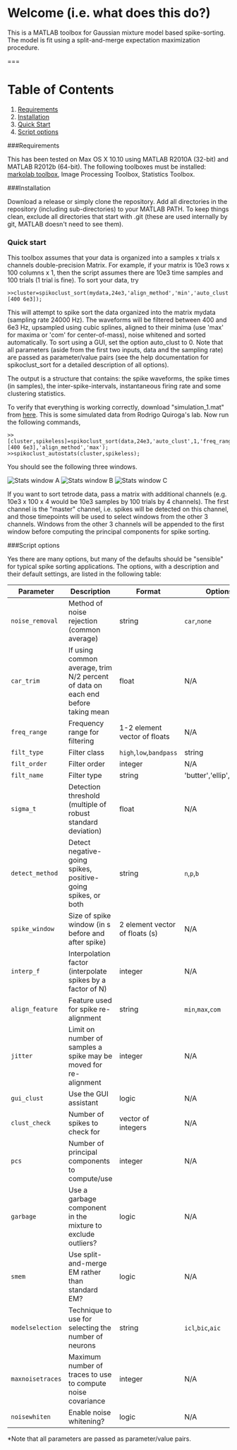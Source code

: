 # Welcome (i.e. what does this do?)

This is a MATLAB toolbox for Gaussian mixture model based spike-sorting.  The model is fit using a split-and-merge expectation maximization procedure. 

===

# Table of Contents

1. [Requirements](#requirements)
2. [Installation](#installation)
3. [Quick Start](#quick-start)
4. [Script options](#script-options)

###Requirements

This has been tested on Max OS X 10.10 using MATLAB R2010A (32-bit) and MATLAB R2012b (64-bit).  The following toolboxes must be installed: [markolab toolbox](https://github.com/jmarkow/markolab), Image Processing Toolbox, Statistics Toolbox.

###Installation

Download a release or simply clone the repository.  Add all directories in the repository (including sub-directories) to your MATLAB PATH.  To keep things clean, exclude all directories that start with .git (these are used internally by git, MATLAB doesn't need to see them).

### Quick start

This toolbox assumes that your data is organized into a samples x trials x channels double-precision Matrix.  For example, if your matrix is 10e3 rows x 100 columns x 1, then the script assumes there are 10e3 time samples and 100 trials (1 trial is fine). To sort your data, try 

```
>>cluster=spikoclust_sort(mydata,24e3,'align_method','min','auto_clust',1,'freq_range',[400 6e3]);
```

This will attempt to spike sort the data organized into the matrix mydata (sampling rate 24000 Hz).  The waveforms will be filtered between 400 and 6e3 Hz, upsampled using cubic splines, aligned to their minima (use 'max' for maxima or 'com' for center-of-mass), noise whitened and sorted automatically. To sort using a GUI, set the option auto_clust to 0.  Note that all parameters (aside from the first two inputs, data and the sampling rate) are passed as parameter/value pairs (see the help documentation for spikoclust_sort for a detailed description of all options).

The output is a structure that contains: the spike waveforms, the spike times (in samples), the inter-spike-intervals, instantaneous firing rate and some clustering statistics.

To verify that everything is working correctly, download "simulation_1.mat" from [here](http://www2.le.ac.uk/departments/engineering/research/bioengineering/neuroengineering-lab/simulations/simulation-1.mat). This is some simulated data from Rodrigo Quiroga's lab.  Now run the following commands,

```
>>[cluster,spikeless]=spikoclust_sort(data,24e3,'auto_clust',1,'freq_range',[400 6e3],'align_method','max');
>>spikoclust_autostats(cluster,spikeless);
```

You should see the following three windows. 

![Stats window A](/spikoclust_demo_1.png?raw=true "Stats window A") ![Stats window B](/spikoclust_demo_2.png?raw=true "Stats window B") ![Stats window C](/spikoclust_demo_3.png?raw=true "Stats window C")

If you want to sort tetrode data, pass a matrix with additional channels (e.g. 10e3 x 100 x 4 would be 10e3 samples by 100 trials by 4 channels).  The first channel is the "master" channel, i.e. spikes will be detected on this channel, and those timepoints will be used to select windows from the other 3 channels.  Windows from the other 3 channels will be appended to the first window before computing the principal components for spike sorting.

###Script options

Yes there are many options, but many of the defaults should be "sensible" for typical spike sorting applications.  The options, with a description and their default settings, are listed in the following table:

| Parameter | Description | Format | Options | Default |
|-----------|-------------|--------|---------|---------|
| `noise_removal` | Method of noise rejection (common average) | string | `car`,`none` | `none` |
| `car_trim` | If using common average, trim N/2 percent of data on each end before taking mean | float | N/A | `40` |
| `freq_range` | Frequency range for filtering | 1-2 element vector of floats | N/A | [400] |
| `filt_type` | Filter class | `high`,`low`,`bandpass` | string | `high` |
| `filt_order` | Filter order | integer | N/A | `3` |
| `filt_name` | Filter type | string | 'butter','ellip','kaiser' | `ellip` |
| `sigma_t` | Detection threshold (multiple of robust standard deviation) | float | N/A | `4` |
| `detect_method` | Detect negative-going spikes, positive-going spikes, or both | string | `n`,`p`,`b` |
| `spike_window` | Size of spike window (in s before and after spike) | 2 element vector of floats (s) | N/A | [.0005 .0005] |
| `interp_f` | Interpolation factor (interpolate spikes by a factor of N) | integer | N/A | `8` | 
| `align_feature` | Feature used for spike re-alignment | string | `min`,`max`,`com` | `min` |
| `jitter` | Limit on number of samples a spike may be moved for re-alignment | integer | N/A | `10` |
| `gui_clust` | Use the GUI assistant | logic | N/A | `1` |
| `clust_check` | Number of spikes to check for | vector of integers | N/A | `[2:8]` |
| `pcs` | Number of principal components to compute/use | integer | N/A | `2` |
| `garbage` | Use a garbage component in the mixture to exclude outliers? | logic | N/A | `1` |
| `smem` | Use split-and-merge EM rather than standard EM? | logic | N/A | `1` |
| `modelselection` | Technique to use for selecting the number of neurons | string | `icl`,`bic`,`aic` | `icl` |
| `maxnoisetraces` | Maximum number of traces to use to compute noise covariance | integer | N/A | `1e6` |
| `noisewhiten` | Enable noise whitening? | logic | N/A | `1` |

*Note that all parameters are passed as parameter/value pairs.


  















